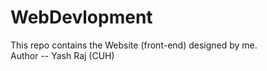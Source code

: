 # WebDevlopment
This repo contains the Website (front-end) designed by me.
<br>
Author -- Yash Raj (CUH)

